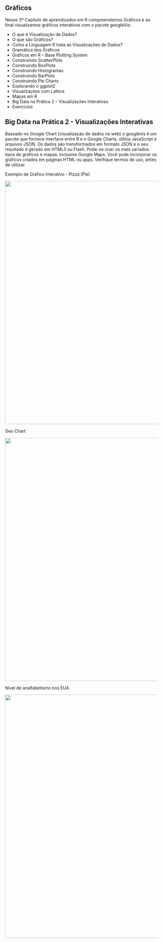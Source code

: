## Gráficos

Nesse 3º Capítulo de aprendizados em R compreendemos Gráficos e ao final visualizamos gráficos interativos com o pacote googleVis:

<ul>
  <li>O que é Visualização de Dados?</li>
  <li>O que são Gráficos?</li>
  <li>Como a Linguagem R trata as Visualizações de Dados?</li>
  <li>Gramática dos Gráficos</li>
  <li>Gráficos em R – Base Plotting System</li>
  <li>Construindo ScatterPlots</li>
  <li>Construindo BoxPlots</li>
  <li>Construindo Histogramas</li>
  <li>Construindo BarPlots</li>
  <li>Construindo Pie Charts</li>
  <li>Explorando o ggplot2</li>
  <li>Visualizações com Lattice</li>
  <li>Mapas em R</li>
  <li>Big Data na Prática 2 – Visualizações Interativas</li>
  <li>Exercícios</li>
</ul>


## Big Data na Prática 2 - Visualizações Interativas

Baseado no Google Chart (visualização de dados na web) o googlevis é um pacote que fornece interface entre R e o Google Charts, utiliza JavaScript e arquivos JSON. Os dados são transformados em formato JSON e
o seu resultado é gerado em HTML5 ou Flash.
Pode-se criar os mais variados tipos de gráficos e mapas. Inclusive Google Maps.
Você pode incorporar os gráficos criados em páginas HTML ou apps.
Verifique termos de uso, antes de utilizar.

Exemplo de Gráfico Interativo - Pizza (Pie)
<center><img src="https://user-images.githubusercontent.com/61481422/100363306-4eb8a880-2fdb-11eb-8992-12e1250d01f9.png" alt="" width="800"></center>

Geo Chart
<center><img src="https://user-images.githubusercontent.com/61481422/100377635-59316d00-2ff0-11eb-9b36-c7caf2176d27.jpg" alt="" width="800"></center>

Nível de analfabetismo nos EUA
<center><img src="https://user-images.githubusercontent.com/61481422/100363228-33e63400-2fdb-11eb-828f-704d57fe047a.png" alt="" width="800"></center>

